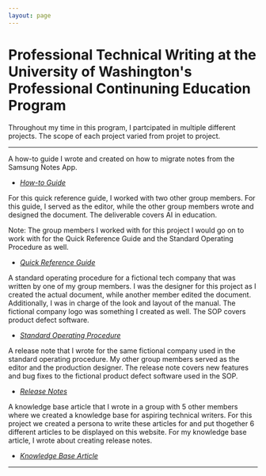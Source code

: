 ```yaml
---
layout: page
---
```


# Professional Technical Writing at the University of Washington's Professional Continuning Education Program

Throughout my time in this program, I partcipated in multiple different projects. The scope of each project varied from projet to project. 

-------------------------

A how-to guide I wrote and created on how to migrate notes from the Samsung Notes App.

* *[How-to Guide](files/how_to_guide.pdf)*									

For this quick reference guide, I worked with two other group members. For this guide, I served as the editor, while the other group members wrote and designed the document. The deliverable covers AI in education. 

Note: The group members I worked with for this project I would go on to work with for the Quick Reference Guide and the Standard Operating Procedure as well. 

* *[Quick Reference Guide](files/quick_reference_guide.pdf)*	

A standard operating procedure for a fictional tech company that was written by one of my group members. I was the designer for this project as I created the actual document, while another member edited the document. Additionally, I was in charge of the look and layout of the manual. The fictional company logo was something I created as well. The SOP covers product defect software. 

* *[Standard Operating Procedure](files/standard_operating_procedure.pdf)*

A release note that I wrote for the same fictional company used in the standard operating procedure. My other group members served as the editor and the production designer. The release note covers new features and bug fixes to the fictional product defect software used in the SOP. 

* *[Release Notes](files/release_notes.pdf)*

A knowledge base article that I wrote in a group with 5 other members where we created a knowledge base for aspiring technical writers. For this project we created a persona to write these articles for and put thogether 6 different articles to be displayed on this website. For my knowledge base article, I wrote about creating release notes.

* *[Knowledge Base Article](https://vandevan4.wixsite.com/tech-writing/creating-release-notes)*

-------------------------
